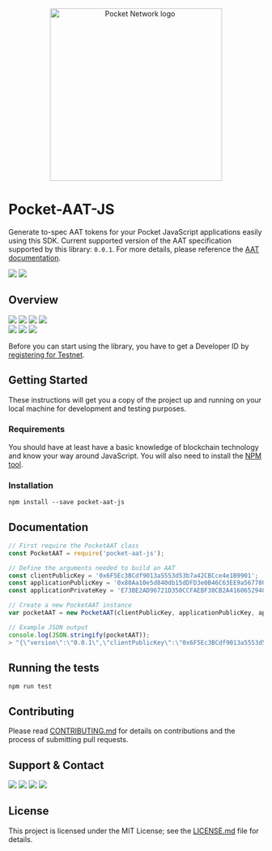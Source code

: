 



<div align="center">
  <a href="https://www.pokt.network">
    <img src="https://pokt.network/wp-content/uploads/2018/12/Logo-488x228-px.png" alt="Pocket Network logo" width="340"/>
  </a>
</div>

# Pocket-AAT-JS

Generate to-spec AAT tokens for your Pocket JavaScript applications easily using this SDK. Current supported version of the AAT specification supported by this library: `0.0.1`. For more details, please reference the [AAT documentation](https://github.com/pokt-network/pocket-core/blob/staging/doc/application-auth-token.md).
<div>
  <a  href="https://developer.mozilla.org/en-US/docs/Web/JavaScript/Reference"><img src="https://img.shields.io/badge/js-reference-yellow.svg"/></a>
  <a href="https://nodejs.org/"><img  src="https://img.shields.io/badge/node-%3E%3D%2011.6.0-brightgreen"/></a>
</div>

## Overview
<div align="left">
    <a  href="https://github.com/pokt-network/pocket-aat-js/releases"><img src="https://img.shields.io/github/release-pre/pokt-network/pocket-aat-js.svg"/></a>
    <a href="https://circleci.com/gh/pokt-network/pocket-aat-js/tree/master"><img src="https://circleci.com/gh/pokt-network/pocket-aat-js/tree/master.svg?style=svg"/></a>
    <a href="https://github.com/pokt-network/pocket-aat-js/pulse"><img src="https://img.shields.io/github/contributors/pokt-network/pocket-aat-js.svg"/></a>
    <a href="https://opensource.org/licenses/MIT"><img src="https://img.shields.io/badge/License-MIT-blue.svg"/></a>
    <br >
    <a href="https://github.com/pokt-network/pocket-aat-js/pulse"><img src="https://img.shields.io/github/last-commit/pokt-network/pocket-aat-js.svg"/></a>
    <a href="https://github.com/pokt-network/pocket-aat-js/pulls"><img src="https://img.shields.io/github/issues-pr/pokt-network/pocket-aat-js.svg"/></a>
    <a href="https://github.com/pokt-network/pocket-aat-js/issues"><img src="https://img.shields.io/github/issues-closed/pokt-network/pocket-aat-js.svg"/></a>
</div>

Before you can start using the library, you have to get a Developer ID by [registering for Testnet](https://pocket-network.readme.io/docs/how-to-participate#section-for-developers).

## Getting Started

These instructions will get you a copy of the project up and running on your local machine for development and testing purposes.

### Requirements

You should have at least have a basic knowledge of blockchain technology and know your way around JavaScript. You will also need to install the [NPM tool](https://www.npmjs.com/get-npm).

### Installation

```
npm install --save pocket-aat-js
```

## Documentation

```javascript
// First require the PocketAAT class
const PocketAAT = require('pocket-aat-js');

// Define the arguments needed to build an AAT
const clientPublicKey = '0x6F5Ec3BCdf9013a5553d53b7a42CBCce4e1B9901';
const applicationPublicKey = '0x80Aa10e5d840db15dDFD3e0B46C63EE9a567780B';
const applicationPrivateKey = 'E73BE2AD96721D350CCFAEBF30CB2A4160652940588987EF56A9DD0FAE8042CB';

// Create a new PocketAAT instance
var pocketAAT = new PocketAAT(clientPublicKey, applicationPublicKey, applicationPrivateKey);

// Example JSON output
console.log(JSON.stringify(pocketAAT));
> "{\"version\":\"0.0.1\",\"clientPublicKey\":\"0x6F5Ec3BCdf9013a5553d53b7a42CBCce4e1B9901\",\"applicationPublicKey\":\"0x80Aa10e5d840db15dDFD3e0B46C63EE9a567780B\",\"applicationSignature\":\"29cb5d7f9f1424f2c47cb354a7375be18ae85f730bac435155cc060dd52d65eb0002dbad29deda2a8115b6bd447af1158e35d32eb423371bef879fa4bc90840b\"}"
```

## Running the tests

```
npm run test
```

## Contributing

Please read [CONTRIBUTING.md](https://github.com/pokt-network/pocket-aat-js/blob/master/CONTRIBUTING.md) for details on contributions and the process of submitting pull requests.

## Support & Contact

<div>
  <a  href="https://twitter.com/poktnetwork" ><img src="https://img.shields.io/twitter/url/http/shields.io.svg?style=social"></a>
  <a href="https://t.me/POKTnetwork"><img src="https://img.shields.io/badge/Telegram-blue.svg"></a>
  <a href="https://www.facebook.com/POKTnetwork" ><img src="https://img.shields.io/badge/Facebook-red.svg"></a>
  <a href="https://research.pokt.network"><img src="https://img.shields.io/discourse/https/research.pokt.network/posts.svg"></a>
</div>


## License

This project is licensed under the MIT License; see the [LICENSE.md](LICENSE.md) file for details.
